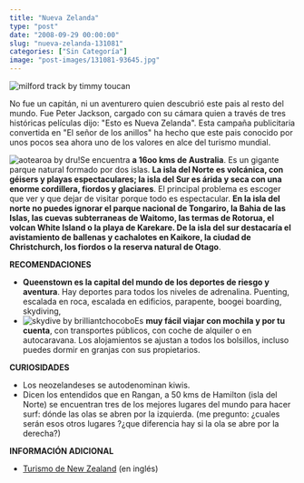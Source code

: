 ```yaml
---
title: "Nueva Zelanda"
type: "post"
date: "2008-09-29 00:00:00"
slug: "nueva-zelanda-131081"
categories: ["Sin Categoría"]
image: "post-images/131081-93645.jpg"
---
```


 ![milford track by timmy toucan](post-images/131081-93645.jpg "milford track by timmy toucan")

 No fue un capitán, ni un aventurero quien descubrió este pais al resto del mundo. Fue Peter Jackson, cargado con su cámara quien a través de tres históricas películas dijo: "Esto es Nueva Zelanda". Esta campaña publicitaria convertida en "El señor de los anillos" ha hecho que este pais conocido por unos pocos sea ahora uno de los valores en alce del turismo mundial.

 ![aotearoa by dru!](post-images/131081-93643.jpg "aotearoa by dru!")Se encuentra **a 16oo kms de Australia**. Es un gigante parque natural formado por dos islas. **La isla del Norte es volcánica, con géisers y playas espectaculares; la isla del Sur es árida y seca con una enorme cordillera, fiordos y glaciares**. El principal problema es escoger que ver y que dejar de visitar porque todo es espectacular. **En la isla del norte no puedes ignorar el parque nacional de Tongariro, la Bahia de las Islas, las cuevas subterraneas de Waitomo, las termas de Rotorua, el volcan White Island o la playa de Karekare. De la isla del sur destacaría el avistamiento de ballenas y cachalotes en Kaikore, la ciudad de Christchurch, los fiordos o la reserva natural de Otago**.

 **RECOMENDACIONES**

- **Queenstown es la capital del mundo de los deportes de riesgo y aventura**. Hay deportes para todos los niveles de adrenalina. Puenting, escalada en roca, escalada en edificios, parapente, boogei boarding, skydiving,
- ![skydive by brilliantchocobo](post-images/131081-93646.jpg "skydive by brilliantchocobo")Es **muy fácil viajar con mochila y por tu cuenta**, con transportes públicos, con coche de alquiler o en autocaravana. Los alojamientos se ajustan a todos los bolsillos, incluso puedes dormir en granjas con sus propietarios.

 **CURIOSIDADES**

- Los neozelandeses se autodenominan kiwis.
- Dicen los entendidos que en Rangan, a 50 kms de Hamilton (isla del Norte) se encuentran tres de los mejores lugares del mundo para hacer surf: dónde las olas se abren por la izquierda. (me pregunto: ¿cuales serán esos otros lugares ?¿que diferencia hay si la ola se abre por la derecha?)

 **INFORMACIÓN ADICIONAL**

- [Turismo de New Zealand](http://www.tourismnewzealand.com/) (en inglés)